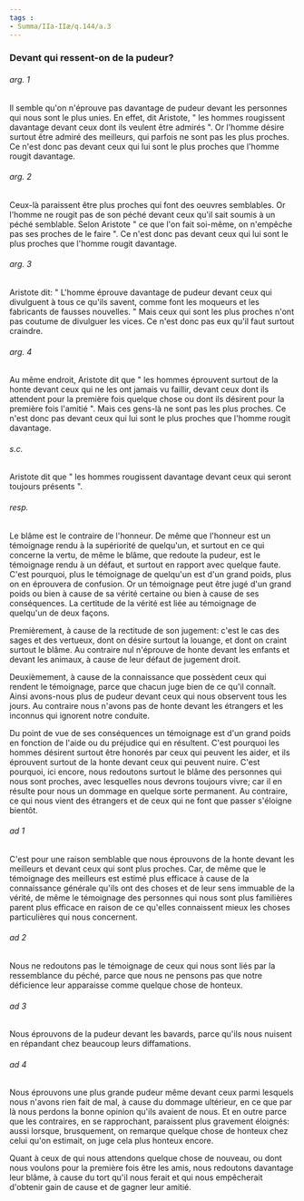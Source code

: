 ```yaml
---
tags : 
- Summa/IIa-IIæ/q.144/a.3
---
```


### Devant qui ressent-on de la pudeur?

###### arg. 1
Il semble qu'on n'éprouve pas davantage de pudeur devant les personnes qui nous sont le plus unies. En effet, dit Aristote, " les hommes rougissent davantage devant ceux dont ils veulent être admirés ". Or l'homme désire surtout être admiré des meilleurs, qui parfois ne sont pas les plus proches. Ce n'est donc pas devant ceux qui lui sont le plus proches que l'homme rougit davantage. 

###### arg. 2
Ceux-là paraissent être plus proches qui font des oeuvres semblables. Or l'homme ne rougit pas de son péché devant ceux qu'il sait soumis à un péché semblable. Selon Aristote " ce que l'on fait soi-même, on n'empêche pas ses proches de le faire ". Ce n'est donc pas devant ceux qui lui sont le plus proches que l'homme rougit davantage. 

###### arg. 3
Aristote dit: " L'homme éprouve davantage de pudeur devant ceux qui divulguent à tous ce qu'ils savent, comme font les moqueurs et les fabricants de fausses nouvelles. " Mais ceux qui sont les plus proches n'ont pas coutume de divulguer les vices. Ce n'est donc pas eux qu'il faut surtout craindre. 

###### arg. 4
Au même endroit, Aristote dit que " les hommes éprouvent surtout de la honte devant ceux qui ne les ont jamais vu faillir, devant ceux dont ils attendent pour la première fois quelque chose ou dont ils désirent pour la première fois l'amitié ". Mais ces gens-là ne sont pas les plus proches. Ce n'est donc pas devant ceux qui lui sont le plus proches que l'homme rougit davantage. 

###### s.c.
Aristote dit que " les hommes rougissent davantage devant ceux qui seront toujours présents ". 

###### resp.
Le blâme est le contraire de l'honneur. De même que l'honneur est un témoignage rendu à la supériorité de quelqu'un, et surtout en ce qui concerne la vertu, de même le blâme, que redoute la pudeur, est le témoignage rendu à un défaut, et surtout en rapport avec quelque faute. C'est pourquoi, plus le témoignage de quelqu'un est d'un grand poids, plus on en éprouvera de confusion. Or un témoignage peut être jugé d'un grand poids ou bien à cause de sa vérité certaine ou bien à cause de ses conséquences. La certitude de la vérité est liée au témoignage de quelqu'un de deux façons. 

Premièrement, à cause de la rectitude de son jugement: c'est le cas des sages et des vertueux, dont on désire surtout la louange, et dont on craint surtout le blâme. Au contraire nul n'éprouve de honte devant les enfants et devant les animaux, à cause de leur défaut de jugement droit. 

Deuxièmement, à cause de la connaissance que possèdent ceux qui rendent le témoignage, parce que chacun juge bien de ce qu'il connaît. Ainsi avons-nous plus de pudeur devant ceux qui nous observent tous les jours. Au contraire nous n'avons pas de honte devant les étrangers et les inconnus qui ignorent notre conduite. 

Du point de vue de ses conséquences un témoignage est d'un grand poids en fonction de l'aide ou du préjudice qui en résultent. C'est pourquoi les hommes désirent surtout être honorés par ceux qui peuvent les aider, et ils éprouvent surtout de la honte devant ceux qui peuvent nuire. C'est pourquoi, ici encore, nous redoutons surtout le blâme des personnes qui nous sont proches, avec lesquelles nous devrons toujours vivre; car il en résulte pour nous un dommage en quelque sorte permanent. Au contraire, ce qui nous vient des étrangers et de ceux qui ne font que passer s'éloigne bientôt. 

###### ad 1
C'est pour une raison semblable que nous éprouvons de la honte devant les meilleurs et devant ceux qui sont plus proches. Car, de même que le témoignage des meilleurs est estimé plus efficace à cause de la connaissance générale qu'ils ont des choses et de leur sens immuable de la vérité, de même le témoignage des personnes qui nous sont plus familières parent plus efficace en raison de ce qu'elles connaissent mieux les choses particulières qui nous concernent. 

###### ad 2
Nous ne redoutons pas le témoignage de ceux qui nous sont liés par la ressemblance du péché, parce que nous ne pensons pas que notre déficience leur apparaisse comme quelque chose de honteux. 

###### ad 3
Nous éprouvons de la pudeur devant les bavards, parce qu'ils nous nuisent en répandant chez beaucoup leurs diffamations. 

###### ad 4
Nous éprouvons une plus grande pudeur même devant ceux parmi lesquels nous n'avons rien fait de mal, à cause du dommage ultérieur, en ce que par là nous perdons la bonne opinion qu'ils avaient de nous. Et en outre parce que les contraires, en se rapprochant, paraissent plus gravement éloignés: aussi lorsque, brusquement, on remarque quelque chose de honteux chez celui qu'on estimait, on juge cela plus honteux encore. 

Quant à ceux de qui nous attendons quelque chose de nouveau, ou dont nous voulons pour la première fois être les amis, nous redoutons davantage leur blâme, à cause du tort qu'il nous ferait et qui nous empêcherait d'obtenir gain de cause et de gagner leur amitié. 

